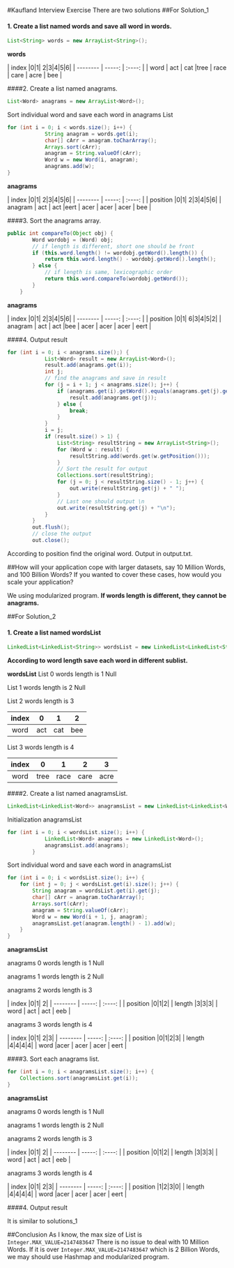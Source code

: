 #Kaufland Interview Exercise
There are two solutions
##For Solution_1

#### 1. Create a list named words and save all word in words.
```java
List<String> words = new ArrayList<String>();
```
**words**

| index |0|1| 2|3|4|5|6|
| --------  | -----:  | :----:  |
| word | act | cat |tree | race | care | acre | bee |

####2. Create a list named anagrams.
```java
List<Word> anagrams = new ArrayList<Word>();
```
Sort individual word and save each word in anagrams List
```java
for (int i = 0; i < words.size(); i++) {
			String anagram = words.get(i);
			char[] cArr = anagram.toCharArray();
			Arrays.sort(cArr);
			anagram = String.valueOf(cArr);
			Word w = new Word(i, anagram);
			anagrams.add(w);
}
```
**anagrams**
 
| index |0|1| 2|3|4|5|6|
| --------  | -----:  | :----:  |
| position |0|1| 2|3|4|5|6|
| anagram | act | act |eert | acer | acer | acer | bee |

####3. Sort the anagrams array.
```java
public int compareTo(Object obj) {
		Word wordobj = (Word) obj;
		// if length is different, short one should be front
		if (this.word.length() != wordobj.getWord().length()) {
			return this.word.length() - wordobj.getWord().length();
		} else {
			// if length is same, lexicographic order
			return this.word.compareTo(wordobj.getWord());
		}
	}
```
**anagrams**
 
| index |0|1| 2|3|4|5|6|
| --------  | -----:  | :----:  |
| position |0|1| 6|3|4|5|2|
| anagram | act | act |bee | acer | acer | acer | eert |

####4. Output result
```java
for (int i = 0; i < anagrams.size();) {
			List<Word> result = new ArrayList<Word>();
			result.add(anagrams.get(i));
			int j;
			// find the anagrams and save in result
			for (j = i + 1; j < anagrams.size(); j++) {
				if (anagrams.get(i).getWord().equals(anagrams.get(j).getWord())) {
					result.add(anagrams.get(j));
				} else {
					break;
				}
			}
			i = j;
			if (result.size() > 1) {
				List<String> resultString = new ArrayList<String>();
				for (Word w : result) {
					resultString.add(words.get(w.getPosition()));
				}
				// Sort the result for output
				Collections.sort(resultString);
				for (j = 0; j < resultString.size() - 1; j++) {
					out.write(resultString.get(j) + " ");
				}
				// Last one should output \n
				out.write(resultString.get(j) + "\n");
			}
		}
		out.flush();
		// close the output
		out.close();
```
According to position find the original word.
Output in output.txt.

##How will your application cope with larger datasets, say 10 Million Words, and 100 Billion Words? If you wanted to cover these cases, how would you scale your application?

We using modularized program.
**If words length is different, they cannot be anagrams.**

##For Solution_2

#### 1. Create a list named wordsList
```java
LinkedList<LinkedList<String>> wordsList = new LinkedList<LinkedList<String>>();
```
**According to word length save each word in different sublist.**

**wordsList**
List 0
words length is 1
Null

List 1
words length is 2
Null

List 2
words length is 3

| index | 0   | 1    | 2   |
|:-----:|:---:|:----:|:---:|
| word  | act | cat  | bee |

List 3
words length is 4

| index | 0   | 1    | 2   | 3    |
|:-----:|:---:|:----:|:---:|:----:|
| word  | tree | race  | care |acre|

####2. Create a list named anagramsList.
```java
LinkedList<LinkedList<Word>> anagramsList = new LinkedList<LinkedList<Word>>();
```
Initialization anagramsList
```java
for (int i = 0; i < wordsList.size(); i++) {
			LinkedList<Word> anagrams = new LinkedList<Word>();
			anagramsList.add(anagrams);
		}
```
Sort individual word and save each word in anagramsList
```java
for (int i = 0; i < wordsList.size(); i++) {
	for (int j = 0; j < wordsList.get(i).size(); j++) {
		String anagram = wordsList.get(i).get(j);
		char[] cArr = anagram.toCharArray();
		Arrays.sort(cArr);
		anagram = String.valueOf(cArr);
		Word w = new Word(i + 1, j, anagram);
		anagramsList.get(anagram.length() - 1).add(w);
	}
}
```
**anagramsList**

anagrams 0
words length is 1
Null

anagrams 1
words length is 2
Null

anagrams 2
words length is 3

| index |0|1| 2|
| --------  | -----:  | :----:  |
| position |0|1|2|
| length |3|3|3|
| word | act | act  | eeb |

anagrams 3
words length is 4

| index |0|1| 2|3|
| --------  | -----:  | :----:  |
| position |0|1|2|3|
| length |4|4|4|4|
| word  |acer | acer | acer | eert |

####3. Sort each anagrams list.
```java
for (int i = 0; i < anagramsList.size(); i++) {
	Collections.sort(anagramsList.get(i));
}
```
**anagramsList**
 
anagrams 0
words length is 1
Null

anagrams 1
words length is 2
Null

anagrams 2
words length is 3

| index |0|1| 2|
| --------  | -----:  | :----:  |
| position |0|1|2|
| length |3|3|3|
| word | act | act  | eeb |

anagrams 3
words length is 4

| index |0|1| 2|3|
| --------  | -----:  | :----:  |
| position |1|2|3|0|
| length |4|4|4|4|
| word  |acer | acer | acer | eert |

####4. Output result

It is similar to solutions_1

##Conclusion
As I know, the max size of List is `Integer.MAX_VALUE=2147483647`
There is no issue to deal with 10 Million Words. If it is over `Integer.MAX_VALUE=2147483647` which is 2 Billion Words, we may should use Hashmap and modularized program.




